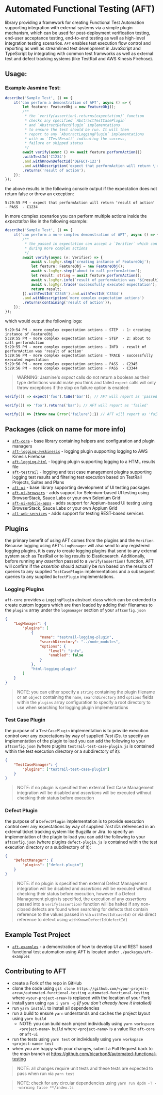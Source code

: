 # Automated Functional Testing (AFT)
library providing a framework for creating Functional Test Automation supporting integration with external systems via a simple plugin mechanism, which can be used for post-deployment verification testing, end-user acceptance testing, end-to-end testing as well as high-level integration testing scenarios. `AFT` enables test execution flow control and reporting as well as streamlined test development in JavaScript and TypeScript by integrating with common test framworks as well as external test and defect tracking systems (like TestRail and AWS Kinesis Firehose).

## Usage:
### Example Jasmine Test:
```typescript
describe('Sample Test', () => {
    it('can perform a demonstration of AFT', async () => {
        let feature: FeatureObj = new FeatureObj();
        /**
         * the `verify(assertion).returns(expectation)` function
         * checks any specified `AbstractTestCasePlugin`
         * and `AbstractDefectPlugin` implementations
         * to ensure the test should be run. It will then
         * report to any `AbstractLoggingPlugin` implementations
         * with an `ITestResult` indicating the success,
         * failure or skipped status
         */
        await verify(async () => await feature.performAction())
        .withTestId('C1234')
        .and.withKnownDefectId('DEFECT-123')
        .and.withDescription('expect that performAction will return \'result of action\'')
        .returns('result of action');
    });
});
```
the above results in the following console output if the expectation does not return false or throw an exception:
```
5:29:55 PM - expect that performAction will return 'result of action' - PASS  - C1234
```
in more complex scenarios you can perform multiple actions inside the _expectation_ like in the following example:
```typescript
describe('Sample Test', () => {
    it('can perform a more complex demonstration of AFT', async () => {
        /**
         * the passed in expectation can accept a `Verifier` which can be used
         * during more complex actions
         */
        await verify(async (v: Verifier) => {
            await v.logMgr.step('creating instance of FeatureObj');
            let feature: FeatureObj = new FeatureObj();
            await v.logMgr.step('about to call performAction');
            let result: string = await feature.performAction();
            await v.logMgr.info(`result of performAction was '${result}'`);
            await v.logMgr.trace('successfully executed expectation');
            return result;
        }).withTestId('C2345').and.withTestId('C3344')
        .and.withDescription('more complex expectation actions')
        .returns(containing('result of action'));
    });
});
```
which would output the following logs:
```
5:29:54 PM - more complex expectation actions - STEP  - 1: creating instance of FeatureObj
5:29:55 PM - more complex expectation actions - STEP  - 2: about to call performAction
5:29:55 PM - more complex expectation actions - INFO  - result of performAction was 'result of action'
5:29:56 PM - more complex expectation actions - TRACE - successfully executed expectation
5:29:56 PM - more complex expectation actions - PASS  - C2345
5:29:56 PM - more complex expectation actions - PASS  - C3344
```
> WARNING: Jasmine's _expect_ calls do not return a boolean as their type definitions would make you think and failed `expect` calls will only throw exceptions if the stop on failure option is enabled: 
```typescript
verify(() => expect('foo').toBe('bar')); // AFT will report as 'passed'

verify(() => 'foo').returns('bar'); // AFT will report as 'failed'

verify(() => {throw new Error('failure');}) // AFT will report as 'failed'
```

## Packages (click on name for more info)
- [`aft-core`](./packages/aft-core/README.md) - base library containing helpers and configuration and plugin managers
- [`aft-logging-awskinesis`](./packages/aft-logging-awskinesis/README.md) - logging plugin supporting logging to AWS Kinesis Firehose
- [`aft-logging-html`](./packages/aft-logging-html/README.md) - logging plugin supporting logging to a HTML results file
- [`aft-testrail`](./packages/aft-testrail/README.md) - logging and test case management plugins supporting logging test results and filtering test execution based on TestRail Projects, Suites and Plans
- [`aft-ui`](./packages/aft-ui/README.md) - base library supporting development of UI testing packages
- [`aft-ui-browsers`](./packages/aft-ui-browsers/README.md) - adds support for Selenium-based UI testing using BrowserStack, Sauce Labs or your own Selenium Grid
- [`aft-ui-mobile-apps`](./packages/aft-ui-mobile-apps/README.md) - adds support for Appium-based UI testing using BrowserStack, Sauce Labs or your own Appium Grid
- [`aft-web-services`](./packages/aft-web-services/README.md) - adds support for testing REST-based services

## Plugins
the primary benefit of using AFT comes from the plugins and the `Verifier`. Because logging using AFT's `LogManager` will also send to any registered logging plugins, it is easy to create logging plugins that send to any external system such as TestRail or to log results to Elasticsearch. Additionally, before running any _assertion_ passed to a `verify(assertion)` function, AFT will confirm if the _assertion_ should actually be run based on the results of queries to any supplied `TestCasePlugin` implementations and a subsequent queries to any supplied `DefectPlugin` implementations. 

### Logging Plugins
`aft-core` provides a `LoggingPlugin` abstract class which can be extended to create custom loggers which are then loaded by adding their filenames to the `plugins` array under the `logmanager` section of your `aftconfig.json`
```json
{
    "LogManager": {
        "plugins": [
            {
                "name": "testrail-logging-plugin",
                "searchDirectory": "../node_modules",
                "options": {
                    "level": "info",
                    "enabled": false
                }
            },
            "html-logging-plugin"
        ]
    }
}
```
> NOTE: you can either specify a `string` containing the plugin filename or an `object` containing the `name`, `searchDirectory` and `options` fields within the `plugins` array configuration to specify a root directory to use when searching for logging plugin implementations

### Test Case Plugin
the purpose of a `TestCasePlugin` implementation is to provide execution control over any expectations by way of supplied _Test IDs_. to specify an implementation of the plugin to load you can add the following to your `aftconfig.json` (where plugins `testrail-test-case-plugin.js` is contained within the test execution directory or a subdirectory of it):
```json
{
    "TestCaseManager": {
        "plugins": ["testrail-test-case-plugin"]
    }
}
```
> NOTE: if no plugin is specified then external Test Case Management integration will be disabled and _assertions_ will be executed without checking their status before execution

### Defect Plugin
the purpose of a `DefectPlugin` implementation is to provide execution control over any expectations by way of supplied _Test IDs_ referenced in an external ticket tracking system like Bugzilla or Jira. to specify an implementation of the plugin to load you can add the following to your `aftconfig.json` (where plugins `defect-plugin.js` is contained within the test execution directory or a subdirectory of it):
```json
{
    "DefectManager": {
        "plugins": ["defect-plugin"]
    }
}
```
> NOTE: if no plugin is specified then external Defect Management integration will be disabled and _assertions_ will be executed without checking their status before execution, however if a Defect Management plugin is specified, the execution of any _assertions_ passed into a `verify(assertion)` function will be halted if any non-closed defects are found when searching for defects that contain reference to the values passed in via `withTestId(caseId)` or via direct reference to defect using `withKnownDefectId(defectId)`

## Example Test Project
- [`aft-examples`](./packages/aft-examples/README.md) - a demonstration of how to develop UI and REST based functional test automation using AFT is located under `./packages/aft-examples`

## Contributing to AFT
- create a Fork of the repo in GitHub
- clone the code using `git clone https://github.com/<your-project-area>/automated-functional-testing automated-functional-testing` where `<your-project-area>` is replaced with the location of your Fork
- install yarn using `npm i yarn -g` _(if you don't already have it installed)_
- run `yarn install` to install all dependencies
- run a build to ensure `yarn` understands and caches the project layout using `yarn build`
  - NOTE: you can build each project individually using `yarn workspace <project-name> build` where `<project-name>` is a value like `aft-core` or `aft-ui`
- run the tests using `yarn test` or individually using `yarn workspace <project-name> test`
- when you are happy with your changes, submit a Pull Request back to the _main_ branch at https://github.com/bicarbon8/automated-functional-testing

> NOTE: all changes require unit tests and these tests are expected to pass when run via `yarn test`

> NOTE: check for any circular dependencies using `yarn run dpdm -T --warning false **/index.ts`